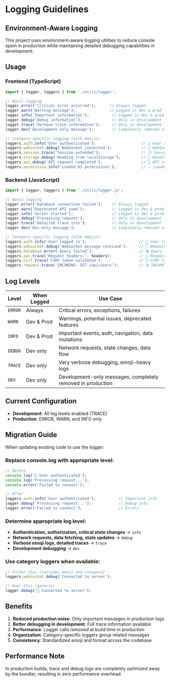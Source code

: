 # Logging Guidelines

## Environment-Aware Logging

This project uses environment-aware logging utilities to reduce console spam in production while maintaining detailed debugging capabilities in development.

## Usage

### Frontend (TypeScript)

```typescript
import { logger, loggers } from './utils/logger';

// Basic logging
logger.error('Critical error occurred');      // Always logged
logger.warn('Warning message');               // Logged in dev & prod
logger.info('Important information');          // Logged in dev & prod
logger.debug('Debug information');             // Only in development
logger.trace('Verbose trace information');     // Only in development
logger.dev('Development-only message');        // Completely removed in production

// Category-specific logging (with emojis)
loggers.auth.info('User authenticated');                    // 🔐 User authenticated
loggers.websocket.debug('WebSocket connected');             // 🔌 WebSocket connected
loggers.session.trace('Session extended');                  // 🕒 Session extended
loggers.storage.debug('Reading from localStorage');         // 🔑 Reading from localStorage
loggers.api.debug('API request completed');                 // 📡 API request completed
loggers.permission.info('Loaded 63 permissions');           // ✅ Loaded 63 permissions
```

### Backend (JavaScript)

```javascript
import { logger, loggers } from './utils/logger.js';

// Basic logging
logger.error('Database connection failed');    // Always logged
logger.warn('Deprecated API used');            // Logged in dev & prod
logger.info('Server started');                 // Logged in dev & prod
logger.debug('Processing request');            // Only in development
logger.trace('Detailed trace info');           // Only in development
logger.dev('Dev-only message');                // Completely removed in production

// Category-specific logging (with emojis)
loggers.auth.info('User logged in');                       // 🔐 User logged in
loggers.websocket.debug('WebSocket message received');     // 🔌 WebSocket message received
loggers.database.error('Query failed');                    // ❌ Query failed
loggers.api.trace('Request headers:', headers);            // 📡 Request headers: ...
loggers.csrf.trace('CSRF token validated');                // 🔐 CSRF token validated
loggers.request.trace('INCOMING: GET /api/users');         // 🌐 INCOMING: GET /api/users
```

## Log Levels

| Level | When Logged | Use Case |
|-------|------------|----------|
| `ERROR` | Always | Critical errors, exceptions, failures |
| `WARN` | Dev & Prod | Warnings, potential issues, deprecated features |
| `INFO` | Dev & Prod | Important events, auth, navigation, data mutations |
| `DEBUG` | Dev only | Network requests, state changes, data flow |
| `TRACE` | Dev only | Very verbose debugging, emoji-heavy logs |
| `DEV` | Dev only | Development-only messages, completely removed in production |

## Current Configuration

- **Development**: All log levels enabled (TRACE)
- **Production**: ERROR, WARN, and INFO only

## Migration Guide

When updating existing code to use the logger:

### Replace console.log with appropriate level:

```typescript
// Before
console.log('🔐 User authenticated');
console.log('Processing request...');
console.error('Failed to connect');

// After
loggers.auth.info('User authenticated');          // Important info
logger.debug('Processing request...');            // Debug info
logger.error('Failed to connect');                // Errors
```

### Determine appropriate log level:

- **Authentication, authorization, critical state changes** → `info`
- **Network requests, data fetching, state updates** → `debug`
- **Verbose emoji logs, detailed traces** → `trace`
- **Development debugging** → `dev`

### Use category loggers when available:

```typescript
// Prefer this (includes emoji and category)
loggers.websocket.debug('Connected to server');

// Over this (generic)
logger.debug('🔌 Connected to server');
```

## Benefits

1. **Reduced production noise**: Only important messages in production logs
2. **Better debugging in development**: Full trace information available
3. **Performance**: Logger calls removed at build time in production
4. **Organization**: Category-specific loggers group related messages
5. **Consistency**: Standardized emoji and format across the codebase

## Performance Note

In production builds, trace and debug logs are completely optimized away by the bundler, resulting in zero performance overhead.
